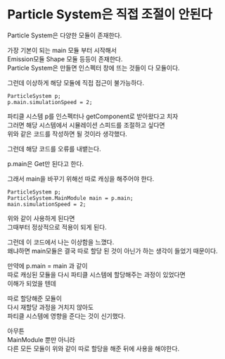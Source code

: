 # Particle System은 직접 조절이 안된다

Particle System은 다양한 모듈이 존재한다.  

가장 기본이 되는 main 모듈 부터 시작해서  
Emission모듈 Shape 모듈 등등이 존재한다.  
Particle System은 만들면 인스펙터 창에 뜨는 것들이 다 모듈이다.  

그런데 이상하게 해당 모듈에 직접 접근이 불가능하다.  

```
ParticleSystem p;
p.main.simulationSpeed = 2;
```

파티클 시스템 p를 인스펙터나 getComponent로 받아왔다고 치자  
그러면 해당 시스템에서 시뮬레이션 스피드를 조절하고 싶다면  
위와 같은 코드를 작성하면 될 것이라 생각했다.  

그런데 해당 코드를 오류를 내뱉는다.  

p.main은 Get만 된다고 한다.  

그래서 main을 바꾸기 위해선 따로 캐싱을 해주어야 한다.  

```
ParticleSystem p;
ParticleSystem.MainModule main = p.main;
main.simulationSpeed = 2;
```

위와 같이 사용하게 된다면  
그때부터 정상적으로 적용이 되게 된다. 

그런데 이 코드에서 나는 이상함을 느꼈다.  
왜냐하면 main모듈은 결국 따로 할당 된 것이 아닌가 하는 생각이 들었기 때문이다.  

만약에 p.main = main 과 같이  
따로 캐싱된 모듈을 다시 파티클 시스템에 할당해주는 과정이 있었다면  
이해가 되었을 텐데  

따로 할당해준 모듈이  
다시 재할당 과정을 거치지 않아도  
파티클 시스템에 영향을 준다는 것이 신기했다.  

아무튼  
MainModule 뿐만 아니라  
다른 모든 모듈이 위와 같이 따로 할당을 해준 뒤에 사용을 해야한다.  
